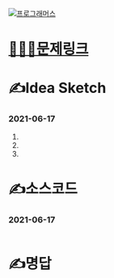 [![프로그래머스](../프로그래머스표지.png)]()
# [👩🏻‍💻문제링크]()

# ✍️Idea Sketch

### 2021-06-17 

1.
2.
3.

# ✍️소스코드

### 2021-06-17 

```javascript

```

# ✍️명답

### 

```javascript

```
